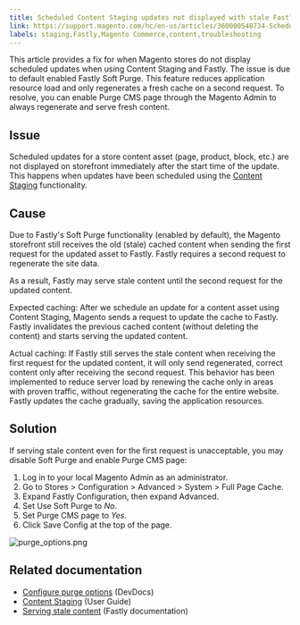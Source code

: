 ```yaml
---
title: Scheduled Content Staging updates not displayed with stale Fastly cache
link: https://support.magento.com/hc/en-us/articles/360000548734-Scheduled-Content-Staging-updates-not-displayed-with-stale-Fastly-cache
labels: staging,Fastly,Magento Commerce,content,troubleshooting
---
```


This article provides a fix for when Magento stores do not display scheduled updates when using Content Staging and Fastly. The issue is due to default enabled Fastly Soft Purge. This feature reduces application resource load and only regenerates a fresh cache on a second request. To resolve, you can enable Purge CMS page through the Magento Admin to always regenerate and serve fresh content.

## Issue

Scheduled updates for a store content asset (page, product, block, etc.) are not displayed on storefront immediately after the start time of the update. This happens when updates have been scheduled using the [Content Staging](http://docs.magento.com/m2/ee/user_guide/cms/content-staging.html) functionality.

## Cause

Due to Fastly's Soft Purge functionality (enabled by default), the Magento storefront still receives the old (stale) cached content when sending the first request for the updated asset to Fastly. Fastly requires a second request to regenerate the site data.

As a result, Fastly may serve stale content until the second request for the updated content.

Expected caching: After we schedule an update for a content asset using Content Staging, Magento sends a request to update the cache to Fastly. Fastly invalidates the previous cached content (without deleting the content) and starts serving the updated content.

Actual caching: If Fastly still serves the stale content when receiving the first request for the updated content, it will only send regenerated, correct content only after receiving the second request. This behavior has been implemented to reduce server load by renewing the cache only in areas with proven traffic, without regenerating the cache for the entire website. Fastly updates the cache gradually, saving the application resources.

## Solution

If serving stale content even for the first request is unacceptable, you may disable Soft Purge and enable Purge CMS page:

1. Log in to your local Magento Admin as an administrator.
1. Go to Stores > Configuration > Advanced > System > Full Page Cache.
1. Expand Fastly Configuration, then expand Advanced.
1. Set Use Soft Purge to _No_.
1. Set Purge CMS page to _Yes_.
1. Click Save Config at the top of the page.

 ![purge_options.png](https://support.magento.com/hc/article_attachments/360000593874/purge_options.png)

## Related documentation

* [Configure purge options](http://devdocs.magento.com/guides/v2.2/cloud/access-acct/fastly.html#purge) (DevDocs)
* [Content Staging](http://docs.magento.com/m2/ee/user_guide/cms/content-staging.html) (User Guide)
* [Serving stale content](https://docs.fastly.com/guides/performance-tuning/serving-stale-content) (Fastly documentation)